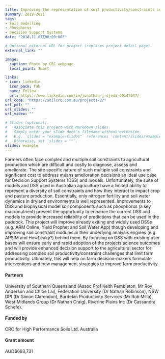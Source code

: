 ```yaml
---
title: Improving the representation of soil productivity/constraints in existing DSS and modelling platforms 
summary: 2019-2021
tags:
- Soil modelling
- Phosphorus
- Decision Support Systems
date: "2018-11-07T00:00:00Z"

# Optional external URL for project (replaces project detail page).
external_link: ""

image:
  caption: Photo by CRC webpage
  focal_point: Smart

links:
- icon: linkedin
  icon_pack: fab
  name: Follow
  url: https://www.linkedin.com/in/jonathan-j-ojeda-09147047/
url_code: "https://soilcrc.com.au/projects-2/"
url_pdf: ""
url_slides: ""
url_video: ""

# Slides (optional).
#   Associate this project with Markdown slides.
#   Simply enter your slide deck's filename without extension.
#   E.g. `slides = "example-slides"` references `content/slides/example-slides.md`.
#   Otherwise, set `slides = ""`.
slides: example
---
```


Farmers often face complex and multiple soil constraints to agricultural production which are difficult and costly to diagnose, assess and ameliorate.  The site specific nature of such multiple soil constraints and significant cost to address means amelioration decisions an ideal use case for Decision Support Systems (DSS) and models.  Unfortunately, the suite of models and DSS used in Australian agriculture have a limited ability to represent a diversity of soil constraints and how they interact to impact crop and pasture production. Essentially, only nitrogen fertility and soil water dynamics in dryland environments is well represented. Improvements to DSS and biophysical model soil components such as phosphorus (a key macronutrient) present the opportunity to enhance the current DSS and models to provide increased reliability of predictions that can be used in the paddock.  This project will improve already exiting and widely used DSSs (e.g. ARM Online, Yield Prophet and Soil Water App) though developing and improving soil constraint modules in their underlying analysis engines (e.g. APSIM and HowLeaky?) behind them.    By focusing on DSS with existing user bases will ensure early and rapid adoption of the projects science outcomes and  will provide enhanced decision support to the agricultural sector for addressing complex soil productivity/constraint challenges that limit farm productivity.  Ultimately, this will help on farm decision-makers formulate interventions and new management strategies to improve farm productivity.

#### Partners
University of Southern Queensland (Assoc Prof Keith Pembleton, Mr Roy Anderson and Chloe Lai), Federation University (Dr Nathan Robinson), NSW DPI (Dr Simon Clarendon), Burdekin Productivity Services (Mr Rob Milla), West Midlands Group (Dr Nathan Craig), Riverine Plains Inc (Dr Cassandra Schefe).

#### Funded by
CRC for High Performance Soils Ltd. Australia

#### Grant amount
AUD$693,731
